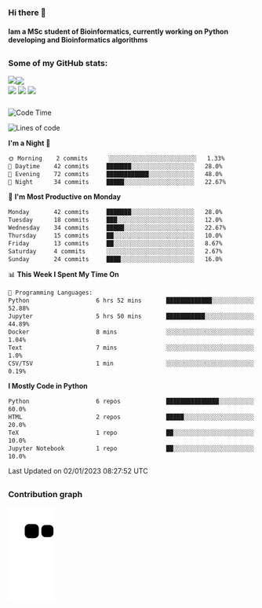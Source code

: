 ### Hi there 👋
#### Iam a MSc student of Bioinformatics, currently working on Python developing and Bioinformatics algorithms

##
### Some of my GitHub stats:

<div>
  <a href="https://github.com/AdrianoSilva19/AdrianoSilva19">
    <img heigth="180" align="left" src="https://github-readme-stats.vercel.app/api?username=AdrianoSilva19&count_private=true&include_all_comits=true&show_icons=true&theme=dracula" />
    <img heigth="180" align="center" src="https://github-readme-stats.vercel.app/api/top-langs/?username=AdrianoSilva19&langs_count=3&theme=dracula" />
  </a>
</div>

<div style="display:inline_block">
  <img align="center" heigth="30" width="30" src="https://cdn.jsdelivr.net/gh/devicons/devicon/icons/python/python-plain.svg" />
  <img align="center" heigth="30" width="30" src="https://cdn.jsdelivr.net/gh/devicons/devicon/icons/r/r-original.svg" />
  <img align="center" heigth="35" width="35" src="https://cdn.jsdelivr.net/gh/devicons/devicon/icons/neo4j/neo4j-original.svg" />
</div>

##

<!--START_SECTION:waka-->
![Code Time](http://img.shields.io/badge/Code%20Time-78%20hrs%2018%20mins-blue)

![Lines of code](https://img.shields.io/badge/From%20Hello%20World%20I%27ve%20Written-2%20Million%20lines%20of%20code-blue)

**I'm a Night 🦉** 

```text
🌞 Morning    2 commits      ░░░░░░░░░░░░░░░░░░░░░░░░░   1.33% 
🌆 Daytime    42 commits     ███████░░░░░░░░░░░░░░░░░░   28.0% 
🌃 Evening    72 commits     ████████████░░░░░░░░░░░░░   48.0% 
🌙 Night      34 commits     █████░░░░░░░░░░░░░░░░░░░░   22.67%

```
📅 **I'm Most Productive on Monday** 

```text
Monday       42 commits     ███████░░░░░░░░░░░░░░░░░░   28.0% 
Tuesday      18 commits     ███░░░░░░░░░░░░░░░░░░░░░░   12.0% 
Wednesday    34 commits     █████░░░░░░░░░░░░░░░░░░░░   22.67% 
Thursday     15 commits     ██░░░░░░░░░░░░░░░░░░░░░░░   10.0% 
Friday       13 commits     ██░░░░░░░░░░░░░░░░░░░░░░░   8.67% 
Saturday     4 commits      ░░░░░░░░░░░░░░░░░░░░░░░░░   2.67% 
Sunday       24 commits     ████░░░░░░░░░░░░░░░░░░░░░   16.0%

```


📊 **This Week I Spent My Time On** 

```text
💬 Programming Languages: 
Python                   6 hrs 52 mins       █████████████░░░░░░░░░░░░   52.88% 
Jupyter                  5 hrs 50 mins       ███████████░░░░░░░░░░░░░░   44.89% 
Docker                   8 mins              ░░░░░░░░░░░░░░░░░░░░░░░░░   1.04% 
Text                     7 mins              ░░░░░░░░░░░░░░░░░░░░░░░░░   1.0% 
CSV/TSV                  1 min               ░░░░░░░░░░░░░░░░░░░░░░░░░   0.19%

```

**I Mostly Code in Python** 

```text
Python                   6 repos             ███████████████░░░░░░░░░░   60.0% 
HTML                     2 repos             █████░░░░░░░░░░░░░░░░░░░░   20.0% 
TeX                      1 repo              ██░░░░░░░░░░░░░░░░░░░░░░░   10.0% 
Jupyter Notebook         1 repo              ██░░░░░░░░░░░░░░░░░░░░░░░   10.0%

```



 Last Updated on 02/01/2023 08:27:52 UTC
<!--END_SECTION:waka-->

##

### Contribution graph

![snake svg](https://github.com/AdrianoSilva19/AdrianoSilva19/blob/output/github-contribution-grid-snake.svg)







<!--

Here are some ideas to get you started:

- 🔭 I’m currently working on ...
- 🌱 I’m currently learning ...
- 👯 I’m looking to collaborate on ...
- 🤔 I’m looking for help with ...
- 💬 Ask me about ...
- 📫 How to reach me: ...
- 😄 Pronouns: ...
- ⚡ Fun fact: ...
-->
